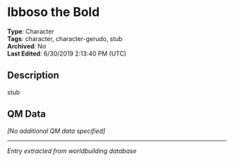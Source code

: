 # Ibboso the Bold

**Type**: Character  
**Tags**: character, character-gerudo, stub  
**Archived**: No  
**Last Edited**: 6/30/2019 2:13:40 PM (UTC)

## Description
stub

## QM Data
*[No additional QM data specified]*

---
*Entry extracted from worldbuilding database*
